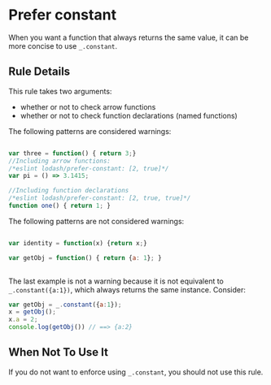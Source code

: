 # Prefer constant

When you want a function that always returns the same value, it can be more concise to use `_.constant`.

## Rule Details

This rule takes two arguments:
- whether or not to check arrow functions
- whether or not to check function declarations (named functions)

The following patterns are considered warnings:

```js

var three = function() { return 3;}
//Including arrow functions:
/*eslint lodash/prefer-constant: [2, true]*/
var pi = () => 3.1415;

//Including function declarations
/*eslint lodash/prefer-constant: [2, true, true]*/
function one() { return 1; }

```

The following patterns are not considered warnings:

```js

var identity = function(x) {return x;}

var getObj = function() { return {a: 1}; }
 
```

The last example is not a warning because it is not equivalent to `_.constant({a:1})`, which always returns the same instance.
Consider:

```js
var getObj = _.constant({a:1});
x = getObj();
x.a = 2;
console.log(getObj()) // ==> {a:2}
```

## When Not To Use It

If you do not want to enforce using `_.constant`, you should not use this rule.
